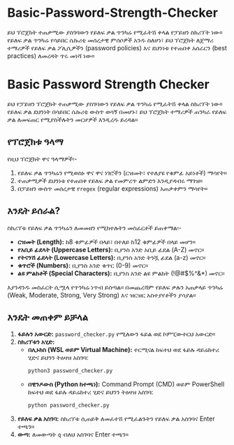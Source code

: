 # Basic-Password-Strength-Checker
ይህ ፕሮጀክት ተጠቃሚው ያስገባውን የይለፍ ቃል ጥንካሬ የሚፈትሽ ቀላል የፓይዘን ስክሪፕት ነው። የይለፍ ቃል ጥንካሬ የሳይበር ሴኩሪቲ መሰረታዊ ምሰሶዎች አንዱ ስለሆነ፣ ይህ ፕሮጀክት ለጀማሪ ተማሪዎች የይለፍ ቃል ፖሊሲዎችን (password policies) እና ደህንነቱ የተጠበቀ አሰራርን (best practices) ለመረዳት ጥሩ መነሻ ነው።
# Basic Password Strength Checker

ይህ የፓይዘን ፕሮጀክት ተጠቃሚው ያስገባውን የይለፍ ቃል ጥንካሬ የሚፈትሽ ቀላል ስክሪፕት ነው። የይለፍ ቃል ደህንነት በሳይበር ሴኩሪቲ ውስጥ ወሳኝ በመሆኑ፣ ይህ ፕሮጀክት ተማሪዎች ጠንካራ የይለፍ ቃል ለመፍጠር የሚያስችሉትን መርሆዎች እንዲረዱ ይረዳል።

## የፕሮጀክቱ ዓላማ

የዚህ ፕሮጀክት ዋና ዓላማዎች፡-

1.  የይለፍ ቃል ጥንካሬን የሚወስኑ ዋና ዋና ነገሮችን (ርዝመት፣ የተለያዩ የቁምፊ አይነቶች) ማሳየት።
2.  ተጠቃሚዎች ደህንነቱ የተጠበቀ የይለፍ ቃል የመምረጥ ልምድን እንዲያዳብሩ ማገዝ።
3.  በፓይዘን ውስጥ መሰረታዊ የ`regex` (regular expressions) አጠቃቀምን ማሳየት።

## እንዴት ይሰራል?

ስክሪፕቱ የይለፍ ቃል ጥንካሬን ለመመዘን የሚከተሉትን መስፈርቶች ይጠቀማል፡-

* **ርዝመት (Length):** ከ8 ቁምፊዎች በላይ፣ በተለይ ከ12 ቁምፊዎች በላይ መሆን።
* **የአቢይ ፊደላት (Uppercase Letters):** ቢያንስ አንድ አቢይ ፊደል (A-Z) መኖር።
* **የትናንሽ ፊደላት (Lowercase Letters):** ቢያንስ አንድ ትንሿ ፊደል (a-z) መኖር።
* **ቁጥሮች (Numbers):** ቢያንስ አንድ ቁጥር (0-9) መኖር።
* **ልዩ ምልክቶች (Special Characters):** ቢያንስ አንድ ልዩ ምልክት (!@#$%^&*) መኖር።

እያንዳንዱ መስፈርት ሲሟላ የጥንካሬ ነጥብ ይሰጣል። በመጨረሻም የይለፍ ቃሉን አጠቃላይ ጥንካሬ (Weak, Moderate, Strong, Very Strong) እና ዝርዝር አስተያየቶችን ያሳያል።

## እንዴት መጠቀም ይቻላል

1.  **ፋይሉን አውርድ:** `password_checker.py` የሚለውን ፋይል ወደ ኮምፒውተርህ አውርድ።
2.  **ስክሪፕቱን አሂድ:**
    * **በሊኑክስ (WSL ወይም Virtual Machine):** ተርሚናል ከፍተህ ወደ ፋይሉ ዳይሬክተሪ ሂድና ይህንን ትዕዛዝ አስገባ:
        ```bash
        python3 password_checker.py
        ```
    * **በዊንዶውስ (Python ከተጫነ):** Command Prompt (CMD) ወይም PowerShell ከፍተህ ወደ ፋይሉ ዳይሬክተሪ ሂድና ይህንን ትዕዛዝ አስገባ:
        ```cmd
        python password_checker.py
        ```
3.  **የይለፍ ቃል አስገባ:** ስክሪፕቱ ሲጠይቅ ለመፈተሽ የሚፈልጉትን የይለፍ ቃል አስገባና Enter ተጫን።
4.  **ውጣ:** ለመውጣት `q` ብለህ አስገባና Enter ተጫን።

